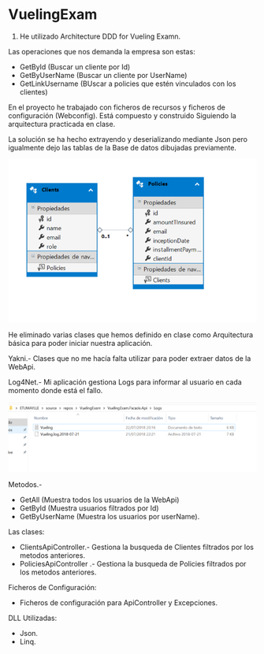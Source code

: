 # VuelingExam

1. He utilizado Architecture DDD for Vueling Examn.

Las operaciones que nos demanda la empresa son estas:
  - GetById (Buscar un cliente por Id)
  - GetByUserName (Buscar un cliente por UserName)
  - GetLinkUsername (BUscar a policies que estén vinculados con los clientes)

En el proyecto he trabajado con ficheros de recursos y ficheros de configuración (Webconfig).
Está compuesto y construido Siguiendo la arquitectura practicada en clase. 

La solución se ha hecho extrayendo y deserializando mediante Json pero igualmente dejo las tablas de la Base de datos dibujadas previamente. 

![alt text](Image/BBDD_Company.PNG "Base de Datos Web Api")


He eliminado varias clases que hemos definido en clase como Arquitectura básica para poder iniciar nuestra aplicación.

Yakni.- Clases que no me hacía falta utilizar para poder extraer datos de la WebApi.

Log4Net.- Mi aplicación gestiona Logs para informar al usuario en cada momento donde está el fallo. 

![alt text](Image/LogError.PNG "Imágen Log")


Metodos.- 
  - GetAll (Muestra todos los usuarios de la WebApi)
  - GetById (Muestra usuarios filtrados por Id)
  - GetByUserName (Muestra los usuarios por userName).
  
Las clases: 
  - ClientsApiController.- Gestiona la busqueda de Clientes filtrados por los metodos anteriores.
  - PoliciesApiController .- Gestiona la busqueda de Policies filtrados por los metodos anteriores. 
  
Ficheros de Configuración:
  - Ficheros de configuración para ApiController y Excepciones. 
  
DLL Utilizadas:

- Json.
- Linq.


